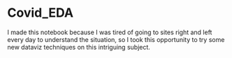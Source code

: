 # Covid_EDA
I made this notebook because I was tired of going to sites right and left every day to understand the situation, so I took this opportunity to try some new dataviz techniques on this intriguing subject. 
